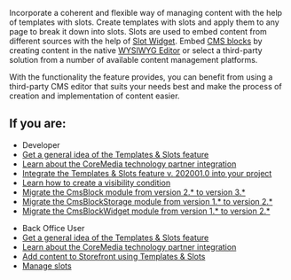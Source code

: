 Incorporate a coherent and flexible way of managing content with the help of templates with slots. Create templates with slots and apply them to any page to break it down into slots. Slots are used to embed content from different sources with the help of [Slot Widget](https://documentation.spryker.com/docs/templates-slots-feature-overview#slot-widget). Embed [CMS blocks](https://documentation.spryker.com/docs/cms-block) by creating content in the native [WYSIWYG Editor](https://documentation.spryker.com/docs/wysiwyg-editor) or select a third-party solution from a number of available content management platforms.

With the functionality the feature provides, you can benefit from using a third-party CMS editor that suits your needs best and make the process of creation and implementation of content easier.


## If you are:

<div class="mr-container">
    <div class="mr-list-container">
        <!-- col1 -->
        <div class="mr-col">
            <ul class="mr-list mr-list-green">
                <li class="mr-title">Developer</li>
                <li><a href="https://documentation.spryker.com/docs/templates-slots-feature-overview" class="mr-link">Get a general idea of the Templates & Slots feature</a></li>
                                                <li><a href="https://documentation.spryker.com/docs/coremedia-with-templates-slots" class="mr-link">Learn about the CoreMedia technology partner integration</a></li>
                                <li><a href="https://documentation.spryker.com/docs/
cms-feature-integration-guide " class="mr-link">Integrate the Templates & Slots feature v. 202001.0 into your project</a></li>
                                <li><a href="https://documentation.spryker.com/docs/howto-create-a-visibility-condition-for-cms-blocks" class="mr-link">Learn how to create a visibility condition</a></li>                
                <li><a href="https://documentation.spryker.com/docs/mg-cms-block#upgrading-from-version-2---to-version-3--" class="mr-link">Migrate the CmsBlock module from version 2.* to version 3.*</a></li>
                                <li><a href="https://documentation.spryker.com/docs/migration-guide-cmsblockstorage#upgrading-from-version-1---to-version-2--" class="mr-link">Migrate the CmsBlockStorage module from version 1.* to version 2.*</a></li>
                                                <li><a href="https://documentation.spryker.com/docs/migration-guide-cmsblockwidget#upgrading-from-version-1---to-version-2--">Migrate the CmsBlockWidget module from version 1.* to version 2.*</a></li>
            </ul>
        </div>
      <!-- col2 -->
        <div class="mr-col">
            <ul class="mr-list mr-list-blue">
                <li class="mr-title">Back Office User</li>
                <li><a href="https://documentation.spryker.com/docs/templates-slots-feature-overview" class="mr-link">Get a general idea of the Templates & Slots feature</a></li>
                                <li><a href="https://documentation.spryker.com/docs/coremedia-with-templates-slots" class="mr-link">Learn about the CoreMedia technology partner integration</a></li>
                                <li><a href="https://documentation.spryker.com/docs/adding-content-to-storefront-pages-using-templates-slots" class="mr-link">Add content to Storefront using Templates & Slots</a></li>
                                <li><a href="https://documentation.spryker.com/docs/managing-slots" class="mr-link">Manage slots</a></li>
            </ul>
        </div>  
</div>
</div>